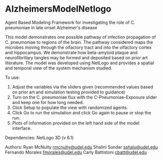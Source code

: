 # AlzheimersModelNetlogo
Agent Based Modeling Framework for investigating the role of C. pneumoniae in late onset Alzheimer's disease

This model demonstrates one possible pathway of infection propagation of C. pneumoniae to regions of the brain.
The pathway considered maps the microbes moving through the olfactory tract and into the olfactory cortex and hippocampus.
We demonstrate how beta-amyloid plaque and neurofibrillary tangles may be formed and deposited based on prior art literature.
The model was developed using NetLogo and provides a spatial and temporal view of the system mechanism studied.

To use:
1) Adjust the variables via the sliders given (recommended values based on prior art and simulation testing provided to guidance)
2) Turn on the C. pneumoniae flux with the C-Pneumoniae-Exposure slider and keep one for how long needed.
3) Click Setup to populate the view with randomized agents.
4) Click Go to run the simulation and click Go again to pause or stop the run.
5) Plots of information provided on the left hand side of the model interface.

Dependencies: NetLogo 3D (v 6.1)

Authors: 
Ryan McNulty <rmcnulty@udel.edu>
Shalini Sundar <sshalu@udel.edu>
Fernando Morales <fmorales@udel.edu>
Carly Battistoni <cbatt@udel.edu>
